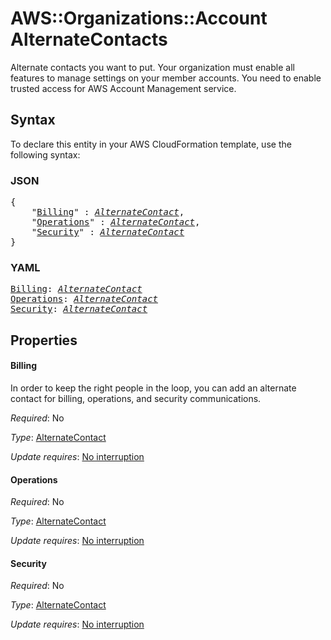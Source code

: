 # AWS::Organizations::Account AlternateContacts

Alternate contacts you want to put. Your organization must enable all features to manage settings on your member accounts. You need to enable trusted access for AWS Account Management service.

## Syntax

To declare this entity in your AWS CloudFormation template, use the following syntax:

### JSON

<pre>
{
    "<a href="#billing" title="Billing">Billing</a>" : <i><a href="alternatecontact.md">AlternateContact</a></i>,
    "<a href="#operations" title="Operations">Operations</a>" : <i><a href="alternatecontact.md">AlternateContact</a></i>,
    "<a href="#security" title="Security">Security</a>" : <i><a href="alternatecontact.md">AlternateContact</a></i>
}
</pre>

### YAML

<pre>
<a href="#billing" title="Billing">Billing</a>: <i><a href="alternatecontact.md">AlternateContact</a></i>
<a href="#operations" title="Operations">Operations</a>: <i><a href="alternatecontact.md">AlternateContact</a></i>
<a href="#security" title="Security">Security</a>: <i><a href="alternatecontact.md">AlternateContact</a></i>
</pre>

## Properties

#### Billing

In order to keep the right people in the loop, you can add an alternate contact for billing, operations, and security communications.

_Required_: No

_Type_: <a href="alternatecontact.md">AlternateContact</a>

_Update requires_: [No interruption](https://docs.aws.amazon.com/AWSCloudFormation/latest/UserGuide/using-cfn-updating-stacks-update-behaviors.html#update-no-interrupt)

#### Operations

_Required_: No

_Type_: <a href="alternatecontact.md">AlternateContact</a>

_Update requires_: [No interruption](https://docs.aws.amazon.com/AWSCloudFormation/latest/UserGuide/using-cfn-updating-stacks-update-behaviors.html#update-no-interrupt)

#### Security

_Required_: No

_Type_: <a href="alternatecontact.md">AlternateContact</a>

_Update requires_: [No interruption](https://docs.aws.amazon.com/AWSCloudFormation/latest/UserGuide/using-cfn-updating-stacks-update-behaviors.html#update-no-interrupt)
